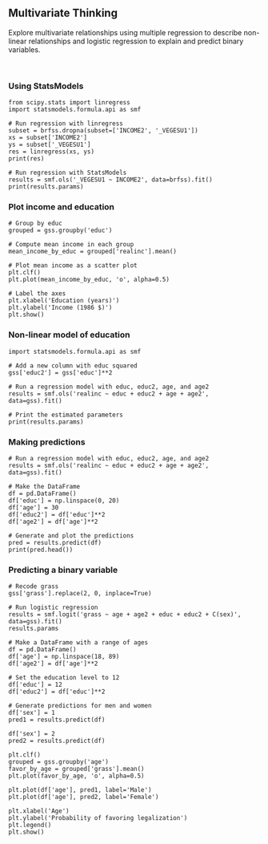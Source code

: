 ## Multivariate Thinking

Explore multivariate relationships using multiple regression to describe non-linear relationships and logistic regression to explain and predict binary variables.

<br>

### Using StatsModels

```
from scipy.stats import linregress
import statsmodels.formula.api as smf

# Run regression with linregress
subset = brfss.dropna(subset=['INCOME2', '_VEGESU1'])
xs = subset['INCOME2']
ys = subset['_VEGESU1']
res = linregress(xs, ys)
print(res)

# Run regression with StatsModels
results = smf.ols('_VEGESU1 ~ INCOME2', data=brfss).fit()
print(results.params)
```

### Plot income and education

```
# Group by educ
grouped = gss.groupby('educ')

# Compute mean income in each group
mean_income_by_educ = grouped['realinc'].mean()

# Plot mean income as a scatter plot
plt.clf()
plt.plot(mean_income_by_educ, 'o', alpha=0.5)

# Label the axes
plt.xlabel('Education (years)')
plt.ylabel('Income (1986 $)')
plt.show()
```

### Non-linear model of education

```
import statsmodels.formula.api as smf

# Add a new column with educ squared
gss['educ2'] = gss['educ']**2

# Run a regression model with educ, educ2, age, and age2
results = smf.ols('realinc ~ educ + educ2 + age + age2', data=gss).fit()

# Print the estimated parameters
print(results.params)
```

### Making predictions

```
# Run a regression model with educ, educ2, age, and age2
results = smf.ols('realinc ~ educ + educ2 + age + age2', data=gss).fit()

# Make the DataFrame
df = pd.DataFrame()
df['educ'] = np.linspace(0, 20)
df['age'] = 30
df['educ2'] = df['educ']**2
df['age2'] = df['age']**2

# Generate and plot the predictions
pred = results.predict(df)
print(pred.head())
```

### Predicting a binary variable

```
# Recode grass
gss['grass'].replace(2, 0, inplace=True)

# Run logistic regression
results = smf.logit('grass ~ age + age2 + educ + educ2 + C(sex)', data=gss).fit()
results.params

# Make a DataFrame with a range of ages
df = pd.DataFrame()
df['age'] = np.linspace(18, 89)
df['age2'] = df['age']**2

# Set the education level to 12
df['educ'] = 12
df['educ2'] = df['educ']**2

# Generate predictions for men and women
df['sex'] = 1
pred1 = results.predict(df)

df['sex'] = 2
pred2 = results.predict(df)

plt.clf()
grouped = gss.groupby('age')
favor_by_age = grouped['grass'].mean()
plt.plot(favor_by_age, 'o', alpha=0.5)

plt.plot(df['age'], pred1, label='Male')
plt.plot(df['age'], pred2, label='Female')

plt.xlabel('Age')
plt.ylabel('Probability of favoring legalization')
plt.legend()
plt.show()
```